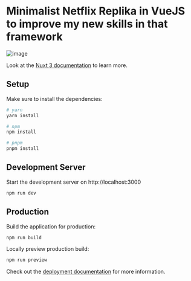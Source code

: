 # Minimalist Netflix Replika in VueJS to improve my new skills in that framework
![image](https://user-images.githubusercontent.com/87577502/220346483-d38568da-33f4-4505-a9ae-769ef8fca42e.png)


Look at the [Nuxt 3 documentation](https://nuxt.com/docs/getting-started/introduction) to learn more.

## Setup

Make sure to install the dependencies:

```bash
# yarn
yarn install

# npm
npm install

# pnpm
pnpm install
```

## Development Server

Start the development server on http://localhost:3000

```bash
npm run dev
```

## Production

Build the application for production:

```bash
npm run build
```

Locally preview production build:

```bash
npm run preview
```

Check out the [deployment documentation](https://nuxt.com/docs/getting-started/deployment) for more information.
